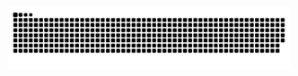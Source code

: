 



![snake gif](https://github.com/s0ul141/s0ul141/blob/output/github-contribution-grid-snake.svg)
